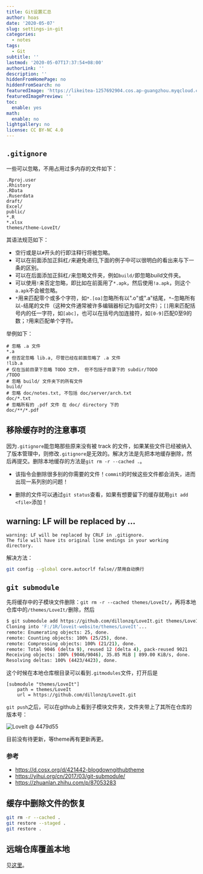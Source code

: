 ```yaml
---
title: Git设置汇总
author: hoas
date: '2020-05-07'
slug: settings-in-git
categories:
  - notes
tags:
  - Git
subtitle: ''
lastmod: '2020-05-07T17:37:54+08:00'
authorLink: ''
description: ''
hiddenFromHomePage: no
hiddenFromSearch: no
featuredImage: 'https://likeitea-1257692904.cos.ap-guangzhou.myqcloud.com/liketea_blog/1_9qX9F9MGsWKfcmgTOR9BPw.png'
featuredImagePreview: ''
toc:
  enable: yes
math:
  enable: no
lightgallery: no
license: CC BY-NC 4.0
---
```


## `.gitignore`

一些可以忽略，不用占用过多内存的文件如下：

<!--more-->

```git
.Rproj.user
.Rhistory
.RData
.Ruserdata
draft/
Excel/
public/
*.R
*.xlsx
themes/theme-LoveIt/
```

其语法规范如下：

- 空行或是以`#`开头的行即注释行将被忽略。
- 可以在前面添加正斜杠`/`来避免递归,下面的例子中可以很明白的看出来与下一条的区别。
- 可以在后面添加正斜杠`/`来忽略文件夹，例如`build/`即忽略build文件夹。
- 可以使用`!`来否定忽略，即比如在前面用了`*.apk`，然后使用`!a.apk`，则这个`a.apk`不会被忽略。
- `*`用来匹配零个或多个字符，如`*.[oa]`忽略所有以".o"或".a"结尾，`*~`忽略所有以`~`结尾的文件（这种文件通常被许多编辑器标记为临时文件）；`[]`用来匹配括号内的任一字符，如`[abc]`，也可以在括号内加连接符，如`[0-9]`匹配0至9的数；`?`用来匹配单个字符。

举例如下：

```
# 忽略 .a 文件
*.a
# 但否定忽略 lib.a, 尽管已经在前面忽略了 .a 文件
!lib.a
# 仅在当前目录下忽略 TODO 文件， 但不包括子目录下的 subdir/TODO
/TODO
# 忽略 build/ 文件夹下的所有文件
build/
# 忽略 doc/notes.txt, 不包括 doc/server/arch.txt
doc/*.txt
# 忽略所有的 .pdf 文件 在 doc/ directory 下的
doc/**/*.pdf
```



## 移除缓存时的注意事项

因为`.gitignore`能忽略那些原来没有被 track 的文件，如果某些文件已经被纳入了版本管理中，则修改`.gitignore`是无效的。解决方法是先把本地缓存删除，然后再提交。删除本地缓存的方法是`git rm -r --cached .`。

- 该指令会删除很多别的你需要的文件！`commit`的时候这些文件都会消失，进而出现一系列别的问题！

- 删除的文件可以通过`git status`查看，如果有想要留下的缓存就用`git add <file>`添加！

## warning: LF will be replaced by ...

```
warning: LF will be replaced by CRLF in .gitignore.
The file will have its original line endings in your working directory.
```

解决方法：

```bash
git config --global core.autocrlf false//禁用自动换行
```

## `git submodule`

先将缓存中的子模块文件删除：`git rm -r --cached themes/LoveIt/`，再将本地仓库中的`/themes/LoveIt/`删除，然后

```bash
$ git submodule add https://github.com/dillonzq/LoveIt.git themes/LoveIt
Cloning into 'F:/1R/loveit-website/themes/LoveIt'...
remote: Enumerating objects: 25, done.
remote: Counting objects: 100% (25/25), done.
remote: Compressing objects: 100% (21/21), done.
remote: Total 9046 (delta 9), reused 12 (delta 4), pack-reused 9021
Receiving objects: 100% (9046/9046), 35.85 MiB | 899.00 KiB/s, done.
Resolving deltas: 100% (4423/4423), done.
```

这个时候在本地仓库根目录可以看到`.gitmodules`文件，打开后是

```
[submodule "themes/LoveIt"]
	path = themes/LoveIt
	url = https://github.com/dillonzq/LoveIt.git
```

`git push`之后，可以在github上看到子模块文件夹，文件夹带上了其所在仓库的版本号：

![LoveIt @ 4479d55](https://i.loli.net/2020/05/09/QJCVWKkFwsn3I2e.png)

目前没有待更新，等theme再有更新再更。

### 参考

- https://d.cosx.org/d/421442-blogdowngithubtheme
- https://yihui.org/cn/2017/03/git-submodule/
- https://zhuanlan.zhihu.com/p/87053283

## 缓存中删除文件的恢复

```bash
git rm -r --cached .
git restore --staged .
git restore .
```

## 远端仓库覆盖本地

见[这里](https://blog.csdn.net/sinat_36184075/article/details/80115000)。
